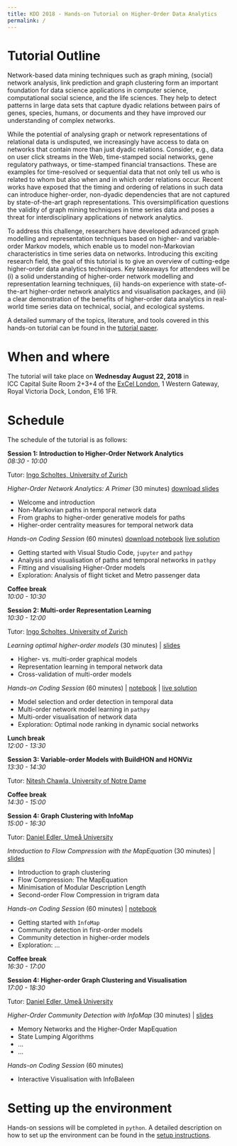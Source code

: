 ```yaml
---
title: KDD 2018 - Hands-on Tutorial on Higher-Order Data Analytics
permalink: /
---
```


# Tutorial Outline

Network-based data mining techniques such as graph mining, (social) network analysis, link prediction and graph clustering form an important foundation for data science applications in computer science, computational social science, and the life sciences. They help to detect patterns in large data sets that capture dyadic relations between pairs of genes, species, humans, or documents and they have improved our understanding of complex networks.

While the potential of analysing graph or network representations of relational data is undisputed, we increasingly have access to data on networks that contain more than just dyadic relations. Consider, e.g., data on user click streams in the Web, time-stamped social networks, gene regulatory pathways, or time-stamped financial transactions. These are examples for time-resolved or sequential data that not only tell us who is related to whom but also when and in which order relations occur. Recent works have exposed that the timing and ordering of relations in such data can introduce higher-order, non-dyadic dependencies that are not captured by state-of-the-art graph representations. This oversimplification questions the validity of graph mining techniques in time series data and poses a threat for interdisciplinary applications of network analytics.


To address this challenge, researchers have developed advanced graph modelling and representation techniques based on higher- and variable-order Markov models, which enable us to model non-Markovian characteristics in time series data on networks. Introducing this exciting research field, the goal of this tutorial is to give an overview of cutting-edge higher-order data analytics techniques. Key takeaways for attendees will be (i) a solid understanding of higher-order network modelling and representation learning techniques, (ii) hands-on experience with state-of-the-art higher-order network analytics and visualisation packages, and (iii) a clear demonstration of the benefits of higher-order data analytics in real-world time series data on technical, social, and ecological systems.

A detailed summary of the topics, literature, and tools covered in this hands-on tutorial can be found in the [tutorial paper](https://www.researchgate.net/publication/325168357_Beyond_Graph_Mining_Higher-Order_Data_Analytics_for_Temporal_Network_Data).

# When and where

The tutorial will take place on **Wednesday August 22, 2018** in ICC Capital Suite Room 2+3+4 of the [ExCel London](https://www.excel.london/organiser/venue-map), 1 Western Gateway, Royal Victoria Dock, London, E16 1FR.

# Schedule

The schedule of the tutorial is as follows:

**Session 1: Introduction to Higher-Order Network Analytics**  
*08:30 - 10:00*

Tutor: [Ingo Scholtes, University of Zurich](http://ifi.uzh.ch/dag)

*Higher-Order Network Analytics: A Primer* (30 minutes) [download slides](http://...)
- Welcome and introduction
- Non-Markovian paths in temporal network data
- From graphs to higher-order generative models for paths
- Higher-order centrality measures for temporal network data

*Hands-on Coding Session* (60 minutes) [download notebook](http://...) [live solution](http://)
- Getting started with Visual Studio Code, `jupyter` and `pathpy`
- Analysis and visualisation of paths and temporal networks in `pathpy`
- Fitting and visualising Higher-Order models
- Exploration: Analysis of flight ticket and Metro passenger data

**Coffee break**  
*10:00 - 10:30*

**Session 2: Multi-order Representation Learning**  
*10:30 - 12:00*

Tutor: [Ingo Scholtes, University of Zurich](http://ifi.uzh.ch/dag)

*Learning optimal higher-order models* (30 minutes) | [slides](http://...)
- Higher- vs. multi-order graphical models
- Representation learning in temporal network data
- Cross-validation of multi-order models

*Hands-on Coding Session* (60 minutes) | [notebook](http://...) | [live solution](http://)
- Model selection and order detection in temporal data
- Multi-order network model learning in `pathpy`
- Multi-order visualisation of network data
- Exploration: Optimal node ranking in dynamic social networks

**Lunch break**  
*12:00 - 13:30*

**Session 3: Variable-order Models with BuildHON and HONViz**  
*13:30 - 14:30*

Tutor: [Nitesh Chawla, University of Notre Dame](https://www3.nd.edu/~nchawla/)

**Coffee break**  
*14:30 - 15:00*

**Session 4: Graph Clustering with InfoMap**  
*15:00 - 16:30*

Tutor: [Daniel Edler, Ume&aring; University](https://www.umu.se/en/staff/daniel-edler/)

*Introduction to Flow Compression with the MapEquation* (30 minutes) | [slides](http://...)
- Introduction to graph clustering
- Flow Compression: The MapEquation
- Minimisation of Modular Description Length
- Second-order Flow Compression in trigram data

*Hands-on Coding Session* (60 minutes) | [notebook](http://...)
- Getting started with `InfoMap`
- Community detection in first-order models
- Community detection in higher-order models
- Exploration: ... 

**Coffee break**  
*16:30 - 17:00*

**Session 4: Higher-order Graph Clustering and Visualisation**  
*17:00 - 18:30*

Tutor: [Daniel Edler, Ume&aring; University](https://www.umu.se/en/staff/daniel-edler/)

*Higher-Order Community Detection with InfoMap* (30 minutes) | [slides](http://...)
- Memory Networks and the Higher-Order MapEquation
- State Lumping Algorithms
- ... 
- ... 

*Hands-on Coding Session* (60 minutes)
- Interactive Visualisation with InfoBaleen

# Setting up the environment

Hands-on sessions will be completed in `python`. A detailed description on how to set up the environment can be found in the [setup instructions](/kdd2018-tutorial/setup).